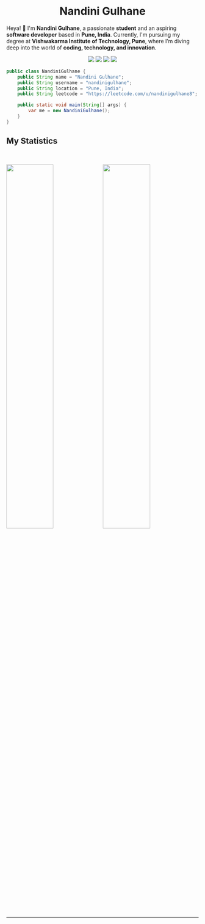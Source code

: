 <h1 align="center">
  <b>Nandini Gulhane</b>
</h1>

Heya! 👋 I'm **Nandini Gulhane**, a passionate **student** and an aspiring **software developer** based in **Pune, India**. Currently, I'm pursuing my degree at **Vishwakarma Institute of Technology, Pune**, where I’m diving deep into the world of **coding, technology, and innovation**.
<br>

<p>
<div align="center">
  <img src="https://img.shields.io/badge/-HTML5-9878F0?style=for-the-badge&logo=html5&logoColor=9878F0&labelColor=282828">
  <img src="https://img.shields.io/badge/MySQL-4479A1?style=for-the-badge&logo=mysql&logoColor=white&labelColor=282828">
  <img src="https://img.shields.io/badge/-Java-cf8c4e?style=for-the-badge&logo=openjdk&logoColor=cf8c4e&labelColor=282828">
  <img src="https://img.shields.io/badge/-Python-98b982?style=for-the-badge&logo=python&logoColor=98b982&labelColor=282828">
</div>
</p>

```java
public class NandiniGulhane {
    public String name = "Nandini Gulhane";
    public String username = "nandinigulhane";
    public String location = "Pune, India";
    public String leetcode = "https://leetcode.com/u/nandinigulhane8";

    public static void main(String[] args) {
        var me = new NandiniGulhane();
    }
}
```

## My Statistics

<br/>
<p align="left">
  <img width="49.5%" src="https://github-readme-stats.vercel.app/api?username=nandinigulhane&show_icons=true&theme=gruvbox&hide_border=true" />
    <img width="49.5%" src="https://github-readme-streak-stats.herokuapp.com/?user=nandinigulhane&theme=gruvbox&hide_border=true" />
</p>
<br>

------
